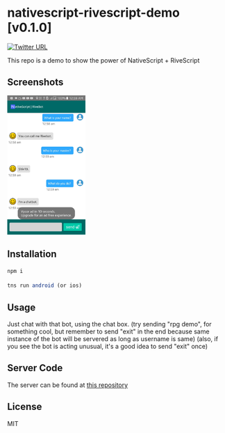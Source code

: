 # nativescript-rivescript-demo [v0.1.0]
[![Twitter URL](https://img.shields.io/badge/twitter-%40MultiShiv19-blue.svg)](https://twitter.com/MultiShiv19)


This repo is a demo to show the power of NativeScript + RiveScript

## Screenshots

<img src="assets/demo.jpg?raw=true" height="320" > 

## Installation

```javascript
npm i

tns run android (or ios)
```

## Usage 

Just chat with that bot, using the chat box. 
(try sending "rpg demo", for something cool, but remember to send "exit" in the end
because same instance of the bot will be servered as long as username is same)
(also, if you see the bot is acting unusual, it's a good idea to send "exit" once)

## Server Code
The server can be found at <a href="https://github.com/shiv19/node-rivebot" target="_blank">this repository</a>
    
## License

MIT
